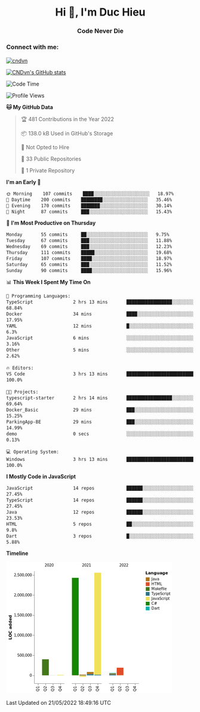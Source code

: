 <h1 align="center">Hi 👋, I'm Duc Hieu</h1>
<h3 align="center">Code Never Die</h3>

<h3 align="left">Connect with me:</h3>
<p align="left">
<a href="https://linkedin.com/in/cndvn" target="blank"><img align="center" src="https://img.shields.io/badge/LinkedIn-0077B5?style=for-the-badge&logo=linkedin&logoColor=white" alt="cndvn"/></a>
<!--
<a href="https://fb.com/cnd.duchieu" target="blank"><img align="center" src="https://img.shields.io/badge/Facebook-1877F2?style=for-the-badge&logo=facebook&logoColor=white" alt="cnd.duchieu"/></a>
 -->
</p>

[![CNDvn's GitHub stats](https://github-readme-stats.vercel.app/api?username=cndvn)](https://github.com/anuraghazra/github-readme-stats)

<!--START_SECTION:waka-->
![Code Time](http://img.shields.io/badge/Code%20Time-0%20secs-blue)

![Profile Views](http://img.shields.io/badge/Profile%20Views-0-blue)

**🐱 My GitHub Data** 

> 🏆 481 Contributions in the Year 2022
 > 
> 📦 138.0 kB Used in GitHub's Storage 
 > 
> 🚫 Not Opted to Hire
 > 
> 📜 33 Public Repositories 
 > 
> 🔑 1 Private Repository 
 > 
**I'm an Early 🐤** 

```text
🌞 Morning    107 commits    ████░░░░░░░░░░░░░░░░░░░░░   18.97% 
🌆 Daytime    200 commits    ████████░░░░░░░░░░░░░░░░░   35.46% 
🌃 Evening    170 commits    ███████░░░░░░░░░░░░░░░░░░   30.14% 
🌙 Night      87 commits     ███░░░░░░░░░░░░░░░░░░░░░░   15.43%

```
📅 **I'm Most Productive on Thursday** 

```text
Monday       55 commits     ██░░░░░░░░░░░░░░░░░░░░░░░   9.75% 
Tuesday      67 commits     ███░░░░░░░░░░░░░░░░░░░░░░   11.88% 
Wednesday    69 commits     ███░░░░░░░░░░░░░░░░░░░░░░   12.23% 
Thursday     111 commits    █████░░░░░░░░░░░░░░░░░░░░   19.68% 
Friday       107 commits    ████░░░░░░░░░░░░░░░░░░░░░   18.97% 
Saturday     65 commits     ███░░░░░░░░░░░░░░░░░░░░░░   11.52% 
Sunday       90 commits     ████░░░░░░░░░░░░░░░░░░░░░   15.96%

```


📊 **This Week I Spent My Time On** 

```text
💬 Programming Languages: 
TypeScript               2 hrs 13 mins       █████████████████░░░░░░░░   68.84% 
Docker                   34 mins             ████░░░░░░░░░░░░░░░░░░░░░   17.95% 
YAML                     12 mins             █░░░░░░░░░░░░░░░░░░░░░░░░   6.3% 
JavaScript               6 mins              ░░░░░░░░░░░░░░░░░░░░░░░░░   3.16% 
Other                    5 mins              ░░░░░░░░░░░░░░░░░░░░░░░░░   2.62%

🔥 Editors: 
VS Code                  3 hrs 13 mins       █████████████████████████   100.0%

🐱‍💻 Projects: 
typescript-starter       2 hrs 14 mins       █████████████████░░░░░░░░   69.64% 
Docker_Basic             29 mins             ███░░░░░░░░░░░░░░░░░░░░░░   15.25% 
ParkingApp-BE            29 mins             ███░░░░░░░░░░░░░░░░░░░░░░   14.99% 
demo                     0 secs              ░░░░░░░░░░░░░░░░░░░░░░░░░   0.13%

💻 Operating System: 
Windows                  3 hrs 13 mins       █████████████████████████   100.0%

```

**I Mostly Code in JavaScript** 

```text
JavaScript               14 repos            ██████░░░░░░░░░░░░░░░░░░░   27.45% 
TypeScript               14 repos            ██████░░░░░░░░░░░░░░░░░░░   27.45% 
Java                     12 repos            ██████░░░░░░░░░░░░░░░░░░░   23.53% 
HTML                     5 repos             ██░░░░░░░░░░░░░░░░░░░░░░░   9.8% 
Dart                     3 repos             █░░░░░░░░░░░░░░░░░░░░░░░░   5.88%

```


**Timeline**

![Chart not found](https://raw.githubusercontent.com/CNDvn/CNDvn/main/charts/bar_graph.png) 


 Last Updated on 21/05/2022 18:49:16 UTC
<!--END_SECTION:waka-->
